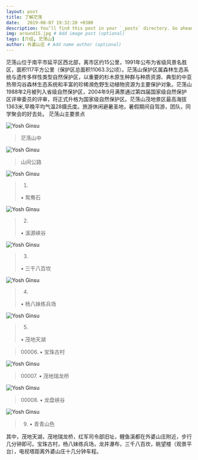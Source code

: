 ```yaml
---
layout: post
title: 了解茫荡  
date:   2019-08-07 19:32:20 +0300
description: You’ll find this post in your `_posts` directory. Go ahead and edit it and re-build the site to see your changes. # Add post description (optional)
img: around15.jpg # Add image post (optional)
tags: [介绍, 茫荡山]
author: 外婆山庄 # Add name author (optional)
---
```

茫荡山位于南平市延平区西北部，离市区约15公里，1991年公布为省级风景名胜区，面积117平方公里（保护区总面积11063.3公顷）。茫荡山保护区属森林生态系统与遗传多样性类型自然保护区，以重要的杉木原生种群与种质资源、典型的中亚热带沟谷森林生态系统和丰富的珍稀濒危野生动植物资源为主要保护对象。茫荡山1988年2月被列入省级自然保护区，2004年9月满票通过第四届国家级自然保护区评审委员的评审，将正式升格为国家级自然保护区。茫荡山茂地景区最高海拔1363米,早晚平均气温28摄氏度。旅游休闲避暑圣地，暑假期间自驾游，团队，同学聚会的好去处。
茫荡山主要景点

![Yosh Ginsu]({{site.baseurl}}/assets/img/around18.jpg)
>茫荡山中

![Yosh Ginsu]({{site.baseurl}}/assets/img/mountain3.jpg)
>山间公路

![Yosh Ginsu]({{site.baseurl}}/assets/img/yuanyang.jpg)
>00001.
>▪ 鸳鸯石

![Yosh Ginsu]({{site.baseurl}}/assets/img/yuanxi.jpg)
>00002.
>▪ 溪源峡谷

![Yosh Ginsu]({{site.baseurl}}/assets/img/mangdang1.jpg)
>00003.
>▪ 三千八百坎

![Yosh Ginsu]({{site.baseurl}}/assets/img/mangdang6.jpg)
>00004.
>▪ 杨八妹练兵场

![Yosh Ginsu]({{site.baseurl}}/assets/img/around17.jpg)
>00005.
>▪ 茂地天湖

>00006. ▪ 宝珠古村

![Yosh Ginsu]({{site.baseurl}}/assets/img/mangdang6.jpg)
>00007. ▪ 茂地瑞龙桥

![Yosh Ginsu]({{site.baseurl}}/assets/img/mountain4.jpg)
>00008. ▪ 龙盘峡谷

![Yosh Ginsu]({{site.baseurl}}/assets/img/around26.jpg)
>00009. ▪ 青青山色

其中，茂地天湖，茂地瑞龙桥，红军司令部旧址，鲤鱼溪都在外婆山庄附近，步行几分钟即可。宝珠古村，杨八妹练兵场，龙井瀑布，三千八百坎，眺望楼（观景平台），电视塔距离外婆山庄十几分钟车程。





